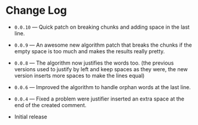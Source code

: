 # Change Log

- `0.0.10` &mdash; Quick patch on breaking chunks and adding space in the last line.

- `0.0.9` &mdash; An awesome new algorithm patch that breaks the chunks if the empty space is too much and makes the results really pretty.

- `0.0.8` &mdash; The algorithm now justifies the words too. (the previous versions used to justify by left and keep spaces as they were, the new version inserts more spaces to make the lines equal)

- `0.0.6` &mdash; Improved the algorithm to handle orphan words at the last line.

- `0.0.4` &mdash; Fixed a problem were justifier inserted an extra space at the end of the created comment.

- Initial release